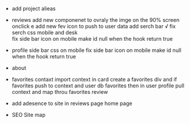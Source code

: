* add project alieas

* reviews
   add new componenet to ovraly the imge on the 90% screen onclick e
   add new fev icon to push to user data
   add serch bar √
   fix serch css mobile and desk  
   fix side bar icon on mobile make id null when the hook return true 
   
* profile
   side bar css on mobile 
   fix side bar icon on mobile make id null when the hook return true 

* about 
 
* favorites contaxt 
    import context in card create a favorites div and if favorites push to context and user db favorites 
    then in user profile pull context and map throu favorites review

* add adesence to site in reviews page home page 

* SEO 
  Site map  



 
